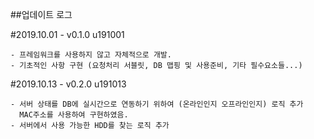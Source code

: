##업데이트 로그

#2019.10.01 - v0.1.0 u191001
```
- 프레임워크를 사용하지 않고 자체적으로 개발.
- 기초적인 사항 구현 (요청처리 서블릿, DB 맵핑 및 사용준비, 기타 필수요소들...)
```

#2019.10.13 - v0.2.0 u191013
```
- 서버 상태를 DB에 실시간으로 연동하기 위하여 (온라인인지 오프라인인지) 로직 추가
  MAC주소를 사용하여 구현하였음.
- 서버에서 사용 가능한 HDD를 찾는 로직 추가
```

